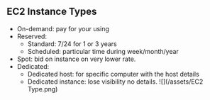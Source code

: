 ## EC2 Instance Types

* On-demand: pay for your using 
* Reserved:
    * Standard: 7/24 for 1 or 3 years 
    * Scheduled: particular time during week/month/year
* Spot: bid on instance on very lower rate. 
* Dedicated:  
    * Dedicated host: for specific computer with the host details 
    * Dedicated instance: lose visibility no details.
![](/assets/EC2 Type.png)
